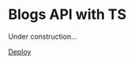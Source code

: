 # Blogs API with TS

Under construction...

[Deploy](https://deploy-blogs-api-3me7byidj-rafaelmagalhaesguedes.vercel.app/)